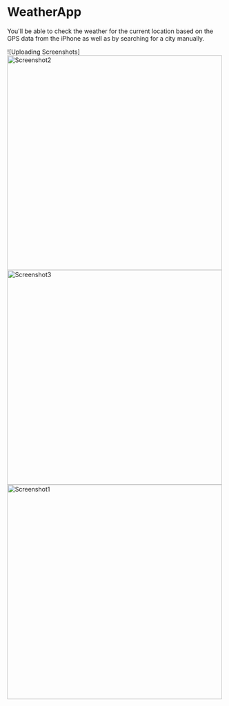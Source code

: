 # WeatherApp
You'll be able to check the weather for the current location based on the GPS data from the iPhone as well as by searching for a city manually.


![Uploading Screenshots]
<img width="498" alt="Screenshot2" src="https://user-images.githubusercontent.com/63911055/100858049-85406880-349e-11eb-8027-9107fe4295e3.png">
<img width="498" alt="Screenshot3" src="https://user-images.githubusercontent.com/63911055/100858055-870a2c00-349e-11eb-873c-72944befdc2e.png">
<img width="498" alt="Screenshot1" src="https://user-images.githubusercontent.com/63911055/100858550-2f1ff500-349f-11eb-93ce-bd9ea9c9da52.png">

